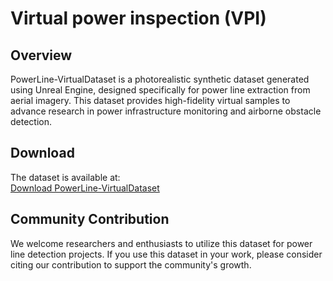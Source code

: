 # Virtual power inspection (VPI)

## Overview
PowerLine-VirtualDataset is a photorealistic synthetic dataset generated using Unreal Engine, designed specifically for power line extraction from aerial imagery. This dataset provides high-fidelity virtual samples to advance research in power infrastructure monitoring and airborne obstacle detection.

## Download
The dataset is available at:  
[Download PowerLine-VirtualDataset](Your_Download_Link_Here)  

## Community Contribution
We welcome researchers and enthusiasts to utilize this dataset for power line detection projects. If you use this dataset in your work, please consider citing our contribution to support the community's growth.
